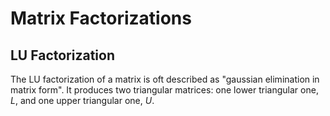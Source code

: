 # Matrix Factorizations

## LU Factorization

The LU factorization of a matrix is oft described as "gaussian elimination in matrix form". It produces two triangular matrices: one lower triangular one, $L$, and one upper triangular one, $U$.